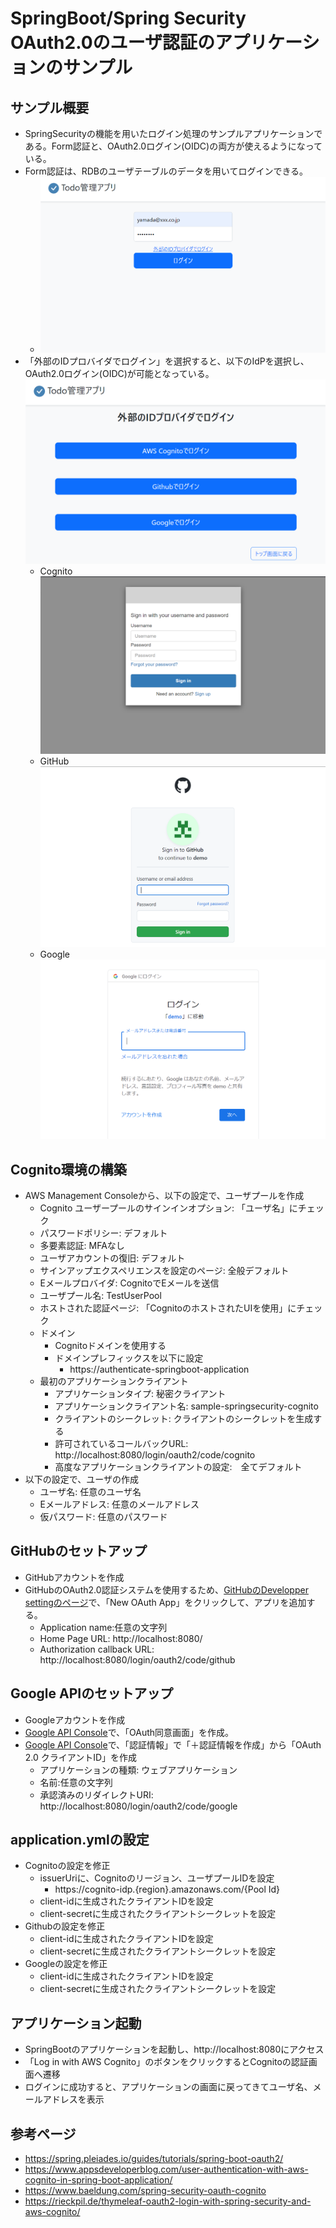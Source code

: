 # SpringBoot/Spring Security OAuth2.0のユーザ認証のアプリケーションのサンプル

## サンプル概要
* SpringSecurityの機能を用いたログイン処理のサンプルアプリケーションである。Form認証と、OAuth2.0ログイン(OIDC)の両方が使えるようになっている。
* Form認証は、RDBのユーザテーブルのデータを用いてログインできる。
    * ![Form認証](img/form-login.png)
* 「外部のIDプロバイダでログイン」を選択すると、以下のIdPを選択し、OAuth2.0ログイン(OIDC)が可能となっている。
![OAuthログイン](img/oauth-login.png)
    * Cognito
        ![Cognito](img/cognito-login.png)
    * GitHub
        ![GitHub](img/github-login.png)
    * Google
        ![Google](img/google-login.png)

## Cognito環境の構築
* AWS Management Consoleから、以下の設定で、ユーザプールを作成
    * Cognito ユーザープールのサインインオプション: 「ユーザ名」にチェック
    * パスワードポリシー: デフォルト
    * 多要素認証: MFAなし
    * ユーザアカウントの復旧: デフォルト
    * サインアップエクスペリエンスを設定のページ: 全般デフォルト
    * Eメールプロバイダ: CognitoでEメールを送信
    * ユーザプール名: TestUserPool
    * ホストされた認証ページ: 「CognitoのホストされたUIを使用」にチェック
    * ドメイン
        * Cognitoドメインを使用する
        * ドメインプレフィックスを以下に設定
            * https://authenticate-springboot-application
    * 最初のアプリケーションクライアント
        * アプリケーションタイプ: 秘密クライアント
        * アプリケーションクライアント名: sample-springsecurity-cognito
        * クライアントのシークレット: クライアントのシークレットを生成する
        * 許可されているコールバックURL: http://localhost:8080/login/oauth2/code/cognito
        * 高度なアプリケーションクライアントの設定:　全てデフォルト
* 以下の設定で、ユーザの作成
    * ユーザ名: 任意のユーザ名 
    * Eメールアドレス: 任意のメールアドレス 
    * 仮パスワード: 任意のパスワード

## GitHubのセットアップ
* GitHubアカウントを作成
* GitHubのOAuth2.0認証システムを使用するため、[GitHubのDevelopper settingのページ](https://github.com/settings/developers)で、「New OAuth App」をクリックして、アプリを追加する。    
    * Application name:任意の文字列
    * Home Page URL: http://localhost:8080/
    * Authorization callback URL: http://localhost:8080/login/oauth2/code/github

## Google APIのセットアップ
* Googleアカウントを作成
* [Google API Console](https://console.developers.google.com/)で、「OAuth同意画面」を作成。
* [Google API Console](https://console.developers.google.com/)で、「認証情報」で「＋認証情報を作成」から「OAuth 2.0 クライアントID」を作成
    * アプリケーションの種類: ウェブアプリケーション
    * 名前:任意の文字列
    * 承認済みのリダイレクトURI: http://localhost:8080/login/oauth2/code/google

    
## application.ymlの設定
* Cognitoの設定を修正
    * issuerUriに、Cognitoのリージョン、ユーザプールIDを設定
        * https://cognito-idp.{region}.amazonaws.com/{Pool Id}
    * client-idに生成されたクライアントIDを設定
    * client-secretに生成されたクライアントシークレットを設定
* Githubの設定を修正
    * client-idに生成されたクライアントIDを設定
    * client-secretに生成されたクライアントシークレットを設定
* Googleの設定を修正
    * client-idに生成されたクライアントIDを設定
    * client-secretに生成されたクライアントシークレットを設定
## アプリケーション起動
* SpringBootのアプリケーションを起動し、http://localhost:8080にアクセス
* 「Log in with AWS Cognito」のボタンをクリックするとCognitoの認証画面へ遷移
* ログインに成功すると、アプリケーションの画面に戻ってきてユーザ名、メールアドレスを表示

## 参考ページ
* https://spring.pleiades.io/guides/tutorials/spring-boot-oauth2/
* https://www.appsdeveloperblog.com/user-authentication-with-aws-cognito-in-spring-boot-application/
* https://www.baeldung.com/spring-security-oauth-cognito
* https://rieckpil.de/thymeleaf-oauth2-login-with-spring-security-and-aws-cognito/    


    